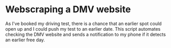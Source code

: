 # Webscraping a DMV website

As I've booked my driving test, there is a chance that an earlier spot could open up and I could push my test to an earlier date. This script automates checking the DMV website and sends a notification to my phone if it detects an earlier free day.
